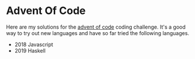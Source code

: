# Advent Of Code

Here are my solutions for the [advent of code](https://adventofcode.com) coding challenge. 
It's a good way to try out new languages and have so far tried the following languages.
* 2018 Javascript
* 2019 Haskell
